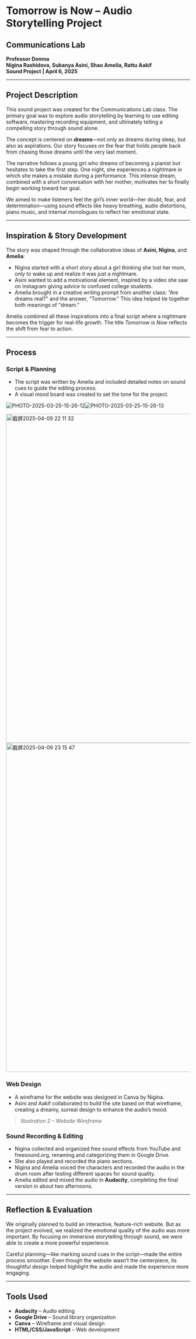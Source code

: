 # Tomorrow is Now – Audio Storytelling Project

## Communications Lab  
**Professor Domna**  
**Nigina Rashidova, Subanya Asini, Shao Amelia, Rattu Aakif**  
**Sound Project | April 6, 2025**

---

## Project Description  
This sound project was created for the Communications Lab class. The primary goal was to explore audio storytelling by learning to use editing software, mastering recording equipment, and ultimately telling a compelling story through sound alone.

The concept is centered on **dreams**—not only as dreams during sleep, but also as aspirations. Our story focuses on the fear that holds people back from chasing those dreams until the very last moment.

The narrative follows a young girl who dreams of becoming a pianist but hesitates to take the first step. One night, she experiences a nightmare in which she makes a mistake during a performance. This intense dream, combined with a short conversation with her mother, motivates her to finally begin working toward her goal.

We aimed to make listeners feel the girl’s inner world—her doubt, fear, and determination—using sound effects like heavy breathing, audio distortions, piano music, and internal monologues to reflect her emotional state.

---

## Inspiration & Story Development  
The story was shaped through the collaborative ideas of **Asini, Nigina**, and **Amelia**:

- Nigina started with a short story about a girl thinking she lost her mom, only to wake up and realize it was just a nightmare.
- Asini wanted to add a motivational element, inspired by a video she saw on Instagram giving advice to confused college students.
- Amelia brought in a creative writing prompt from another class: “Are dreams real?” and the answer, “Tomorrow.” This idea helped tie together both meanings of "dream."

Amelia combined all these inspirations into a final script where a nightmare becomes the trigger for real-life growth. The title *Tomorrow is Now* reflects the shift from fear to action.

---

## Process  

### Script & Planning  
- The script was written by Amelia and included detailed notes on sound cues to guide the editing process.
- A visual mood board was created to set the tone for the project.  

![PHOTO-2025-03-25-15-26-12](https://github.com/user-attachments/assets/cd83037b-c98e-4304-bec6-5c1e02035296)![PHOTO-2025-03-25-15-26-13](https://github.com/user-attachments/assets/8a595cab-a7f9-4e2d-b54f-6ed3e718f1d1)

<img width="899" alt="截屏2025-04-09 22 11 32" src="https://github.com/user-attachments/assets/2b980e32-b547-4466-a750-288d99bf15e3" />
<img width="899" alt="截屏2025-04-09 23 15 47" src="https://github.com/user-attachments/assets/1ad9a57c-b649-4b79-ae0a-fda2daa00851" />


### Web Design  
- A wireframe for the website was designed in Canva by Nigina.
- Asini and Aakif collaborated to build the site based on that wireframe, creating a dreamy, surreal design to enhance the audio’s mood.

> *Illustration 2 – Website Wireframe*

### Sound Recording & Editing  
- Nigina collected and organized free sound effects from YouTube and freesound.org, renaming and categorizing them in Google Drive.
- She also played and recorded the piano sections.
- Nigina and Amelia voiced the characters and recorded the audio in the drum room after testing different spaces for sound quality.
- Amelia edited and mixed the audio in **Audacity**, completing the final version in about two afternoons.

---

## Reflection & Evaluation  
We originally planned to build an interactive, feature-rich website. But as the project evolved, we realized the emotional quality of the audio was more important. By focusing on immersive storytelling through sound, we were able to create a more powerful experience.

Careful planning—like marking sound cues in the script—made the entire process smoother. Even though the website wasn’t the centerpiece, its thoughtful design helped highlight the audio and made the experience more engaging.

---

## Tools Used  
- **Audacity** – Audio editing  
- **Google Drive** – Sound library organization  
- **Canva** – Wireframe and visual design  
- **HTML/CSS/JavaScript** – Web development  

